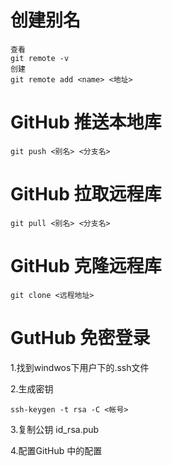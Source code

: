 # 创建别名

```
查看
git remote -v
创建
git remote add <name> <地址>
```

# GitHub 推送本地库

```
git push <别名> <分支名>
```

# GitHub 拉取远程库

```
git pull <别名> <分支名>
```

# GitHub 克隆远程库

```
git clone <远程地址>
```

# GutHub 免密登录

1.找到windwos下用户下的.ssh文件

2.生成密钥

```
ssh-keygen -t rsa -C <帐号>
```

3.复制公钥 id_rsa.pub

4.配置GitHub 中的配置